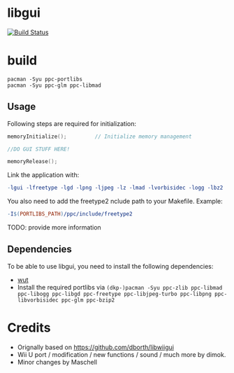 # libgui
[![Build Status](https://travis-ci.org/Maschell/libgui.svg?branch=wut)](https://travis-ci.org/Maschell/libgui/tree/wut)  

# build

```
pacman -Syu ppc-portlibs
pacman -Syu ppc-glm ppc-libmad

```

## Usage
Following steps are required for initialization:
```C
memoryInitialize();			// Initialize memory management

//DO GUI STUFF HERE!

memoryRelease();
```

Link the application with:
```Makefile
-lgui -lfreetype -lgd -lpng -ljpeg -lz -lmad -lvorbisidec -logg -lbz2

```

You also need to add the freetype2  nclude path to your Makefile. Example:

```Makefile
-I$(PORTLIBS_PATH)/ppc/include/freetype2
```

TODO: provide more information

## Dependencies
To be able to use libgui, you need to install the following dependencies:

- [wut](https://github.com/devkitPro/wut/)
- Install the required portlibs via `(dkp-)pacman -Syu ppc-zlib ppc-libmad ppc-libogg ppc-libgd ppc-freetype ppc-libjpeg-turbo ppc-libpng ppc-libvorbisidec ppc-glm ppc-bzip2`

# Credits
- Orignally based on https://github.com/dborth/libwiigui
- Wii U port / modification / new functions / sound / much more by dimok.
- Minor changes by Maschell
